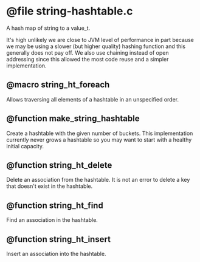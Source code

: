 # @file string-hashtable.c

A hash map of string to a value_t.

It's high unlikely we are close to JVM level of performance in part
because we may be using a slower (but higher quality) hashing
function and this generally does not pay off. We also use chaining
instead of open addressing since this allowed the most code reuse
and a simpler implementation.
 
## @macro string_ht_foreach

Allows traversing all elements of a hashtable in an unspecified
order.
 
## @function make_string_hashtable

Create a hashtable with the given number of buckets. This
implementation currently never grows a hashtable so you may want to
start with a healthy initial capacity.
 
## @function string_ht_delete

Delete an association from the hashtable. It is not an error to
delete a key that doesn't exist in the hashtable.
 
## @function string_ht_find

Find an association in the hashtable.
 
## @function string_ht_insert

Insert an association into the hashtable.
 
